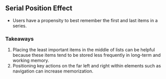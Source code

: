 ## Serial Position Effect

- Users have a propensity to best remember the first and last items in a series.

### Takeaways
1. Placing the least important items in the middle of lists can be helpful because these items tend to be stored less frequently in long-term and working memory.
2. Positioning key actions on the far left and right within elements such as navigation can increase memorization.
